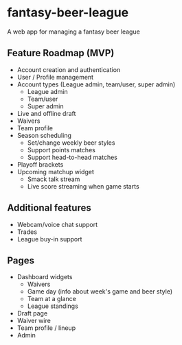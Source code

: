 # fantasy-beer-league
A web app for managing a fantasy beer league

## Feature Roadmap (MVP)
- Account creation and authentication
- User / Profile management
- Account types (League admin, team/user, super admin)
  - League admin
  - Team/user
  - Super admin
- Live and offline draft
- Waivers
- Team profile
- Season scheduling
  - Set/change weekly beer styles
  - Support points matches
  - Support head-to-head matches
- Playoff brackets
- Upcoming matchup widget
  - Smack talk stream
  - Live score streaming when game starts


## Additional features
- Webcam/voice chat support
- Trades
- League buy-in support

## Pages
- Dashboard widgets
  - Waivers
  - Game day (info about week's game and beer style)
  - Team at a glance
  - League standings
- Draft page
- Waiver wire
- Team profile / lineup
- Admin

